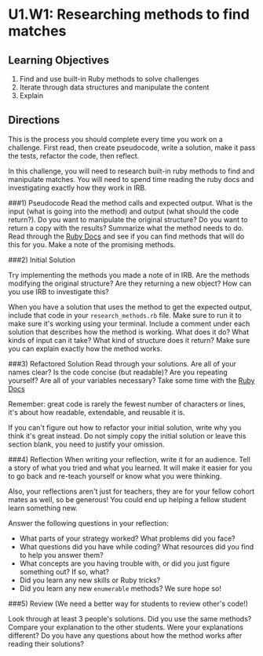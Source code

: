 # U1.W1: Researching methods to find matches


## Learning Objectives
1. Find and use built-in Ruby methods to solve challenges
2. Iterate through data structures and manipulate the content
3. Explain 


## Directions

This is the process you should complete every time you work on a challenge. First read, then create pseudocode, write a solution, make it pass the tests, refactor the code, then reflect. 

In this challenge, you will need to research built-in ruby methods to find and manipulate matches. You will need to spend time reading the ruby docs and investigating exactly how they work in IRB. 

###1) Pseudocode
Read the method calls and expected output. What is the input (what is going into the method) and output (what should the code return?). Do you want to manipulate the original structure? Do you want to return a copy with the results? Summarize what the method needs to do. Read through the <a href="http://ruby-doc.org/" target="_blank">Ruby Docs</a> and see if you can find methods that will do this for you. Make a note of the promising methods.



###2) Initial Solution

Try implementing the methods you made a note of in IRB. Are the methods modifying the original structure? Are they returning a new object? How can you use IRB to investigate this? 

When you have a solution that uses the method to get the expected output, include that code in your `research_methods.rb` file. Make sure to run it to make sure it's working using your terminal. 
Include a comment under each solution that describes how the method is working. What does it do? What kinds of input can it take? What kind of structure does it return? Make sure you can explain exactly how the method works.


<!--###4) Review and Create Tests
Click on the "See Specs" button in the exercise, and review the rspec tests that you just passed. 
-->
###3) Refactored Solution
Read through your solutions. Are all of your names clear? Is the code concise (but readable)? Are you repeating yourself? Are all of your variables necessary? Take some time with the <a href="http://ruby-doc.org/" target="_blank">Ruby Docs</a>  

Remember: great code is rarely the fewest number of characters or lines, it's about how readable, extendable, and reusable it is.

If you can't figure out how to refactor your initial solution, write why you think it's great instead. Do not simply copy the initial solution or leave this section blank, you need to justify your omission.

###4) Reflection
When writing your reflection, write it for an audience. Tell a story of what you tried and what you learned. It will make it easier for you to go back and re-teach yourself or know what you were thinking. 

Also, your reflections aren't just for teachers, they are for your fellow cohort mates as well, so be generous! You could end up helping a fellow student learn something new.

Answer the following questions in your reflection:

* What parts of your strategy worked? What problems did you face?    
* What questions did you have while coding? What resources did you find to help you answer them?  
* What concepts are you having trouble with, or did you just figure something out? If so, what?  
* Did you learn any new skills or Ruby tricks?
* Did you learn any new `enumerable` methods? We sure hope so!

<!--###) Submit the Challenge-->


###5) Review (We need a better way for students to review other's code!)

Look through at least 3 people's solutions. Did you use the same methods? Compare your explanation to the other students. Were your explanations different? Do you have any questions about how the method works after reading their solutions?

